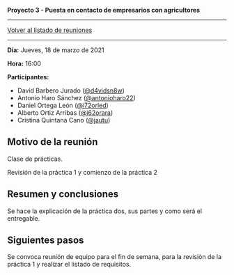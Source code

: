 __Proyecto 3 - Puesta en contacto de empresarios con agricultores__

---

[Volver al listado de reuniones](meeting.md)

---

**Día:** Jueves, 18 de marzo de 2021

**Hora:** 16:00

**Participantes:**

* David Barbero Jurado ([@d4vidsn8w](https://github.com/d4vidsn8w))
* Antonio Haro Sánchez ([@antonioharo22](https://github.com/antonioharo22))
* Daniel Ortega León ([@i72orled](https://github.com/i72orled))
* Alberto Ortiz Arribas ([@i62orara](https://github.com/i62orara))
* Cristina Quintana Cano ([@jautu](https://github.com/jautu))

## Motivo de la reunión

Clase de prácticas.

Revisión de la práctica 1 y comienzo de la práctica 2

## Resumen y conclusiones

Se hace la explicación de la práctica dos, sus partes y como será el entregable.

## Siguientes pasos

Se convoca reunión de equipo para el fin de semana, para la revisión de la práctica 1 y realizar el listado de requisitos.
